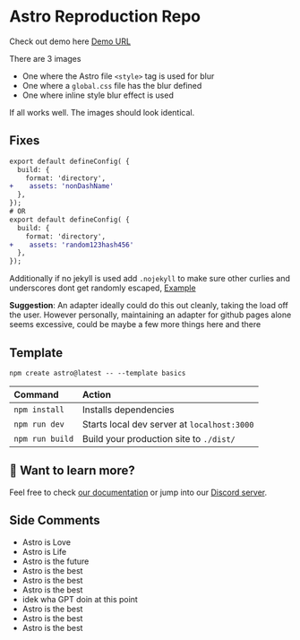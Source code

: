 # Astro Reproduction Repo

Check out demo here
[Demo URL](demo.nukes.in)

There are 3 images
- One where the Astro file `<style>` tag is used for blur
- One where a `global.css` file has the blur defined
- One where inline style blur effect is used

If all works well. The images should look identical.
## Fixes
```diff
export default defineConfig( {
  build: {
    format: 'directory',
+    assets: 'nonDashName'
  },
});
# OR
export default defineConfig( {
  build: {
    format: 'directory',
+    assets: 'random123hash456'
  },
});
```

Additionally if no jekyll is used add `.nojekyll` to make sure other curlies and underscores dont get randomly escaped, [Example](https://kit.svelte.dev/docs/adapter-static#github-pages)

**Suggestion**: An adapter ideally could do this out cleanly, taking the load off the user. However personally, maintaining an adapter for github pages alone seems excessive, could be maybe a few more things here and there


## Template
```
npm create astro@latest -- --template basics
```

| Command                | Action                                           |
| :--------------------- | :----------------------------------------------- |
| `npm install`          | Installs dependencies                            |
| `npm run dev`          | Starts local dev server at `localhost:3000`      |
| `npm run build`        | Build your production site to `./dist/`          |

## 👀 Want to learn more?

Feel free to check [our documentation](https://docs.astro.build) or jump into our [Discord server](https://astro.build/chat).

## Side Comments
- Astro is Love
- Astro is Life
- Astro is the future
- Astro is the best
- Astro is the best
- Astro is the best
- idek wha GPT doin at this point
- Astro is the best
- Astro is the best
- Astro is the best